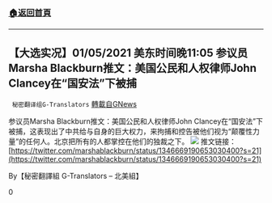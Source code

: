 ###  [:house:返回首頁](https://github.com/ourhimalayas/txt)
---

## 【大选实况】01/05/2021 美东时间晚11:05 参议员Marsha Blackburn推文：美国公民和人权律师John Clancey在“国安法”下被捕
` 秘密翻译组G-Translators` [轉載自GNews](https://gnews.org/zh-hans/723152/)

参议员Marsha Blackburn推文：美国公民和人权律师John Clancey在“国安法”下被捕，这表现出了中共给与自身的巨大权力，来拘捕和控告被他们视为“颠覆性力量”的任何人。北京把所有的人都掌控在他们的独裁之下。
![]()![](https://gnews.org/wp-content/uploads/2021/01/Capture-15.jpg)
推文链接：[https://twitter.com/marshablackburn/status/1346669190653030400?s=21](https://twitter.com/marshablackburn/status/1346669190653030400?s=21)

By【秘密翻譯組 G-Translators – 北美組】



0
